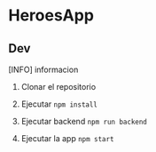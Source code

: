# HeroesApp

## Dev

[INFO] informacion

1. Clonar el repositorio

2. Ejecutar ```npm install```

3. Ejecutar backend ```npm run backend```

4. Ejecutar la app ```npm start```
